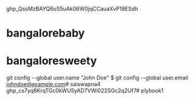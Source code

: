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# bangalorebaby# bangaloresweety git config --global user.name "John Doe"$ git config --global user.email johndoe@example.com# saiswapna4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# plybook1
